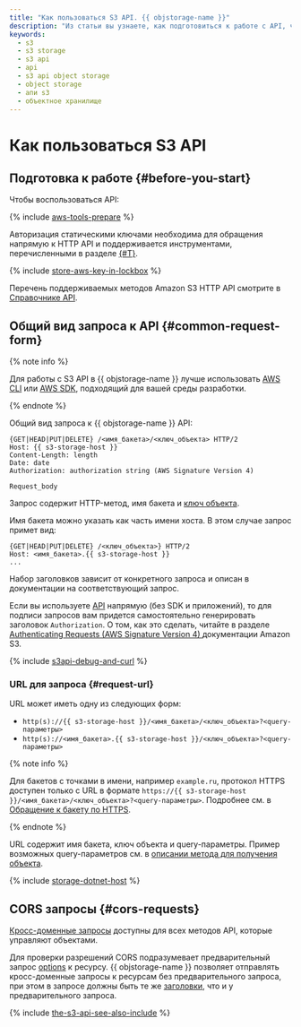 ```yaml
---
title: "Как пользоваться S3 API. {{ objstorage-name }}"
description: "Из статьи вы узнаете, как подготовиться к работе с API, что представляет собой запрос к {{ objstorage-name }} API и как использовать кросс-доменные запросы."
keywords:
  - s3
  - s3 storage
  - s3 api
  - api
  - s3 api object storage
  - object storage
  - апи s3
  - объектное хранилище
---
```


# Как пользоваться S3 API

## Подготовка к работе {#before-you-start}

Чтобы воспользоваться API:

{% include [aws-tools-prepare](../../_includes/aws-tools/aws-tools-prepare.md) %}

Авторизация статическими ключами необходима для обращения напрямую к HTTP API и поддерживается инструментами, перечисленными в разделе [{#T}](../tools/index.md).


{% include [store-aws-key-in-lockbox](../../_includes/storage/store-aws-key-in-lockbox.md) %}


Перечень поддерживаемых методов Amazon S3 HTTP API смотрите в [Справочнике API](api-ref/index.md).

## Общий вид запроса к API {#common-request-form}

{% note info %}

Для работы с S3 API в {{ objstorage-name }} лучше использовать [AWS CLI](../tools/aws-cli.md) или [AWS SDK](../tools/sdk/index.md), подходящий для вашей среды разработки.

{% endnote %}

Общий вид запроса к {{ objstorage-name }} API:

```
{GET|HEAD|PUT|DELETE} /<имя_бакета>/<ключ_объекта> HTTP/2
Host: {{ s3-storage-host }}
Content-Length: length
Date: date
Authorization: authorization string (AWS Signature Version 4)

Request_body
```

Запрос содержит HTTP-метод, имя бакета и [ключ объекта](../concepts/object.md).

Имя бакета можно указать как часть имени хоста. В этом случае запрос примет вид:

```
{GET|HEAD|PUT|DELETE} /<ключ_объекта>} HTTP/2
Host: <имя_бакета>.{{ s3-storage-host }}
...
```

Набор заголовков зависит от конкретного запроса и описан в документации на соответствующий запрос.

Если вы используете [API](../../glossary/rest-api.md) напрямую (без SDK и приложений), то для подписи запросов вам придется самостоятельно генерировать заголовок `Authorization`. О том, как это сделать, читайте в разделе [Authenticating Requests (AWS Signature Version 4) ](https://docs.aws.amazon.com/AmazonS3/latest/API/sig-v4-authenticating-requests.html) документации Amazon S3.

{% include [s3api-debug-and-curl](../../_includes/storage/s3api-debug-and-curl.md) %}

### URL для запроса {#request-url}

URL может иметь одну из следующих форм:

* `http(s)://{{ s3-storage-host }}/<имя_бакета>/<ключ_объекта>?<query-параметры>`
* `http(s)://<имя_бакета>.{{ s3-storage-host }}/<ключ_объекта>?<query-параметры>`

{% note info %}

Для бакетов с точками в имени, например `example.ru`, протокол HTTPS доступен только c URL в формате `https://{{ s3-storage-host }}/<имя_бакета>/<ключ_объекта>?<query-параметры>`. Подробнее см. в [Обращение к бакету по HTTPS](../concepts/bucket.md#bucket-https).

{% endnote %}

URL содержит имя бакета, ключ объекта и query-параметры. Пример возможных query-параметров см. в [описании метода для получения объекта](api-ref/object/get.md).

{% include [storage-dotnet-host](../_includes_service/storage-dotnet-host.md) %}

## CORS запросы {#cors-requests}

[Кросс-доменные запросы](../concepts/cors.md) доступны для всех методов API, которые управляют объектами.

Для проверки разрешений CORS подразумевает предварительный запрос [options](api-ref/object/options.md) к ресурсу. {{ objstorage-name }} позволяет отправлять кросс-доменные запросы к ресурсам без предварительного запроса, при этом в запросе должны быть те же [заголовки](api-ref/object/options.md#request-headers), что и у предварительного запроса.

{% include [the-s3-api-see-also-include](../../_includes/storage/the-s3-api-see-also-include.md) %}